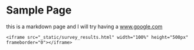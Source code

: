 # Sample Page
this is a markdown page
and I will try having a www.google.com


```{raw} html 
<iframe src="_static/survey_results.html" width="100%" height="500px" frameborder="0"></iframe>
```